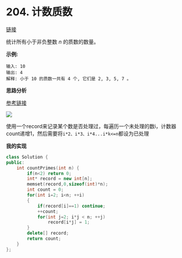 # 204. 计数质数

[链接](https://leetcode-cn.com/problems/count-primes/description/)

统计所有小于非负整数 *n* 的质数的数量。

**示例:**

```
输入: 10
输出: 4
解释: 小于 10 的质数一共有 4 个, 它们是 2, 3, 5, 7 。
```

**思路分析**

[参考链接](https://www.cnblogs.com/zfyouxi/p/4907294.html)

![](http://img.blog.csdn.net/20150625165121090) 

使用一个record来记录某个数是否处理过，每遍历一个未处理的数i，计数器count递增1，然后需要将`i*2、i*3、i*4...i*k<=n`都设为已处理

**我的实现**

```c++
class Solution {
public:
    int countPrimes(int n) {
        if(n<2) return 0;
        int* record = new int[n];
        memset(record,0,sizeof(int)*n);
        int count = 0;
        for(int i=2; i<n; ++i)
        {
            if(record[i]==1) continue;
            ++count;
            for(int j=2; i*j < n; ++j)
                record[i*j] = 1;
        }
        delete[] record;
        return count;
    }
};
```

